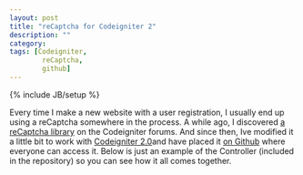 ```yaml
---
layout: post
title: "reCaptcha for Codeigniter 2"
description: ""
category: 
tags: [Codeigniter,
        reCaptcha,
        github]
---
```

{% include JB/setup %}

Every time I make a new website with a user registration, I usually end up using a reCaptcha somewhere in the process. A while ago, I discovered [a reCaptcha library](http://codeigniter.com/wiki/ReCAPTCHA) on the Codeigniter forums. And since then, Ive modified it a little bit to work with [Codeigniter 2.0](http://bitbucket.org/ellislab/codeigniter)and have placed it [on Github](http://github.com/seanmcgary/Codeigniter2-reCaptcha) where everyone can access it. Below is just an example of the Controller (included in the repository) so you can see how it all comes together.

<script src=\"http://gist.github.com/546486.js\"> </script>
